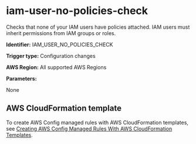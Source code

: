 # iam\-user\-no\-policies\-check<a name="iam-user-no-policies-check"></a>

Checks that none of your IAM users have policies attached\. IAM users must inherit permissions from IAM groups or roles\.

**Identifier:** IAM\_USER\_NO\_POLICIES\_CHECK

**Trigger type:** Configuration changes

**AWS Region:** All supported AWS Regions 

**Parameters:**

 None   

## AWS CloudFormation template<a name="w22aac11c29c17d211c15"></a>

To create AWS Config managed rules with AWS CloudFormation templates, see [Creating AWS Config Managed Rules With AWS CloudFormation Templates](aws-config-managed-rules-cloudformation-templates.md)\.